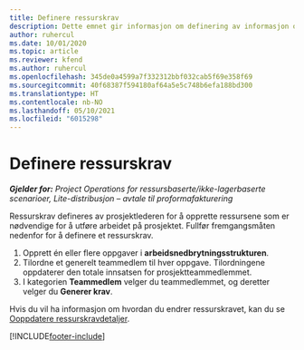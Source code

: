 ```yaml
---
title: Definere ressurskrav
description: Dette emnet gir informasjon om definering av informasjon om ressurskrav.
author: ruhercul
ms.date: 10/01/2020
ms.topic: article
ms.reviewer: kfend
ms.author: ruhercul
ms.openlocfilehash: 345de0a4599a7f332312bbf032cab5f69e358f69
ms.sourcegitcommit: 40f68387f594180af64a5e5c748b6efa188bd300
ms.translationtype: HT
ms.contentlocale: nb-NO
ms.lasthandoff: 05/10/2021
ms.locfileid: "6015298"
---
```

# <a name="define-resource-requirements"></a>Definere ressurskrav

_**Gjelder for:** Project Operations for ressursbaserte/ikke-lagerbaserte scenarioer, Lite-distribusjon – avtale til proformafakturering_

Ressurskrav defineres av prosjektlederen for å opprette ressursene som er nødvendige for å utføre arbeidet på prosjektet. Fullfør fremgangsmåten nedenfor for å definere et ressurskrav.

1.  Opprett én eller flere oppgaver i **arbeidsnedbrytningsstrukturen**.
2.  Tilordne et generelt teammedlem til hver oppgave. Tilordningene oppdaterer den totale innsatsen for prosjektteammedlemmet.
3.  I kategorien **Teammedlem** velger du teammedlemmet, og deretter velger du **Generer krav**.

Hvis du vil ha informasjon om hvordan du endrer ressurskravet, kan du se [Ooppdatere ressurskravdetaljer](define-resource-requirements.md).

[!INCLUDE[footer-include](../includes/footer-banner.md)]